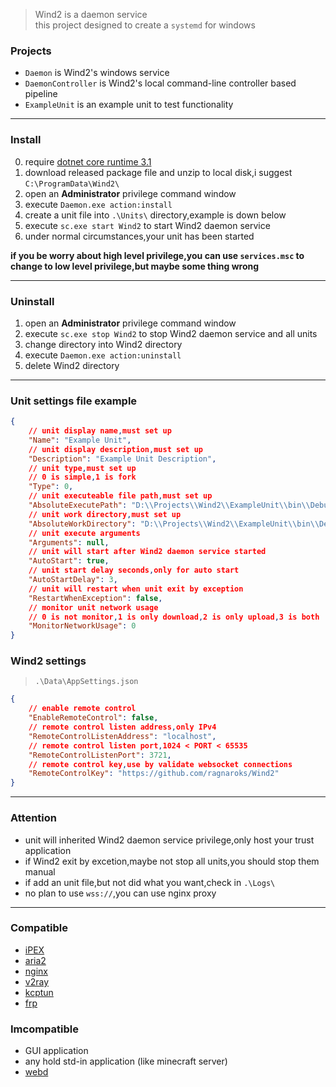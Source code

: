 > Wind2 is a daemon service  
> this project designed to create a `systemd` for windows

### Projects
- `Daemon` is Wind2's windows service
- `DaemonController` is Wind2's local command-line controller based pipeline
- `ExampleUnit` is an example unit to test functionality

****

### Install
0. require [dotnet core runtime 3.1](https://dotnet.microsoft.com/download/dotnet-core/3.1)
1. download released package file and unzip to local disk,i suggest `C:\ProgramData\Wind2\`
2. open an **Administrator** privilege command window
3. execute `Daemon.exe action:install`
4. create a unit file into `.\Units\` directory,example is down below
5. execute `sc.exe start Wind2` to start Wind2 daemon service
6. under normal circumstances,your unit has been started

**if you be worry about high level privilege,you can use `services.msc` to change to low level privilege,but maybe some thing wrong**

****

### Uninstall
1. open an **Administrator** privilege command window
2. execute `sc.exe stop Wind2` to stop Wind2 daemon service and all units
3. change directory into Wind2 directory
4. execute `Daemon.exe action:uninstall`
5. delete Wind2 directory

****

### Unit settings file example
```json
{
    // unit display name,must set up
    "Name": "Example Unit",
    // unit display description,must set up
    "Description": "Example Unit Description",
    // unit type,must set up
    // 0 is simple,1 is fork
    "Type": 0,
    // unit executeable file path,must set up
    "AbsoluteExecutePath": "D:\\Projects\\Wind2\\ExampleUnit\\bin\\Debug\\netcoreapp3.1\\ExampleUnit.exe",
    // unit work directory,must set up
    "AbsoluteWorkDirectory": "D:\\Projects\\Wind2\\ExampleUnit\\bin\\Debug\\netcoreapp3.1",
    // unit execute arguments
    "Arguments": null,
    // unit will start after Wind2 daemon service started
    "AutoStart": true,
    // unit start delay seconds,only for auto start
    "AutoStartDelay": 3,
    // unit will restart when unit exit by exception
    "RestartWhenException": false,
    // monitor unit network usage
    // 0 is not monitor,1 is only download,2 is only upload,3 is both
    "MonitorNetworkUsage": 0
}
```

### Wind2 settings
> `.\Data\AppSettings.json`
```json
{
    // enable remote control
    "EnableRemoteControl": false,
    // remote control listen address,only IPv4
    "RemoteControlListenAddress": "localhost",
    // remote control listen port,1024 < PORT < 65535
    "RemoteControlListenPort": 3721,
    // remote control key,use by validate websocket connections
    "RemoteControlKey": "https://github.com/ragnaroks/Wind2"
}
```

****

### Attention
- unit will inherited Wind2 daemon service privilege,only host your trust application
- if Wind2 exit by excetion,maybe not stop all units,you should stop them manual
- if add an unit file,but not did what you want,check in `.\Logs\`
- no plan to use `wss://`,you can use nginx proxy

****

### Compatible
- [iPEX](https://github.com/ragnaroks/ipex)
- [aria2](https://github.com/aria2/aria2)
- [nginx](https://github.com/nginx/nginx)
- [v2ray](https://github.com/v2ray/v2ray-core)
- [kcptun](https://github.com/xtaci/kcptun)
- [frp](https://github.com/fatedier/frp)

### Imcompatible
- GUI application
- any hold std-in application (like minecraft server)
- [webd](https://webd.cf/)
